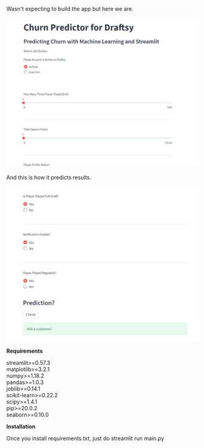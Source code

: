 Wasn't expecting to build the app but here we are.

![Churn Predictor App](first.png)

And this is how it predicts results.

![Churn Predictor App](results.png)


**Requirements**  

streamlit>=0.57.3  
matplotlib>=3.2.1  
numpy>=1.18.2  
pandas>=1.0.3  
joblib>=0.14.1  
scikit-learn>=0.22.2  
scipy>=1.4.1  
pip>=20.0.2  
seaborn>=0.10.0  

**Installation**

Once you install requirements.txt, just do streamlit run main.py



